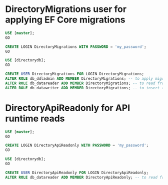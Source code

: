 # DirectoryMigrations user for applying EF Core migrations

```sql
USE [master];
GO

CREATE LOGIN DirectoryMigrations WITH PASSWORD = 'my_password';
GO

USE [directorydb];
GO

CREATE USER DirectoryMigrations FOR LOGIN DirectoryMigrations;
ALTER ROLE db_ddladmin ADD MEMBER DirectoryMigrations; -- to apply migrations
ALTER ROLE db_datareader ADD MEMBER DirectoryMigrations; -- to read from __EFMigrationsHistory
ALTER ROLE db_datawriter ADD MEMBER DirectoryMigrations; -- to insert to __EFMigrationsHistory
```

# DirectoryApiReadonly for API runtime reads

```sql
USE [master];
GO

CREATE LOGIN DirectoryApiReadonly WITH PASSWORD = 'my_password';
GO

USE [directorydb];
GO

CREATE USER DirectoryApiReadonly FOR LOGIN DirectoryApiReadonly;
ALTER ROLE db_datareader ADD MEMBER DirectoryApiReadonly; -- to read from __EFMigrationsHistory
```